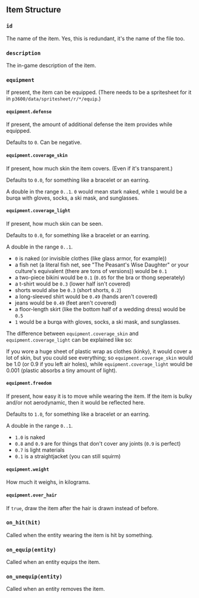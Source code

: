 Item Structure
--------------


### `id`

The name of the item.
Yes, this is redundant, it's the name of the file too.

### `description`

The in-game description of the item.

### `equipment`

If present, the item can be equipped.
(There needs to be a spritesheet for it in `p3600/data/spritesheet/r/*/equip`.)

#### `equipment.defense`

If present, the amount of additional defense the item provides while equipped.

Defaults to `0`.
Can be negative.

#### `equipment.coverage_skin`

If present, how much skin the item covers.
(Even if it's transparent.)

Defaults to `0.0`, for something like a bracelet or an earring.

A double in the range `0..1`.
`0` would mean stark naked, while `1` would be a burqa with gloves,
socks, a ski mask, and sunglasses.

#### `equipment.coverage_light`

If present, how much skin can be seen.

Defaults to `0.0`, for something like a bracelet or an earring.

A double in the range `0..1`.

 - `0` is naked (or invisible clothes (like glass armor, for example))
 - a fish net (a literal fish net, see "The Peasant's Wise Daughter"
   or your culture's equivalent (there are tons of versions)) would be `0.1`
 - a two-piece bikini would be `0.1` (`0.05` for the bra or thong seperately)
 - a t-shirt would be `0.3` (lower half isn't covered)
 - shorts would alse be `0.3` (short shorts, `0.2`)
 - a long-sleeved shirt would be `0.49` (hands aren't covered)
 - jeans would be `0.49` (feet aren't covered)
 - a floor-length skirt (like the bottom half of a wedding dress) would be `0.5`
 - `1` would be a burqa with gloves, socks, a ski mask, and sunglasses.

The difference between `equipment.coverage_skin` and `equipment.coverage_light`
can be explained like so:

If you wore a huge sheet of plastic wrap as clothes (kinky),
it would cover a lot of skin, but you could see everything; so
`equipment.coverage_skin` would be 1.0 (or 0.9 if you left air holes),
while `equipment.coverage_light` would be 0.001 (plastic absorbs a tiny
amount of light).

#### `equipment.freedom`

If present, how easy it is to move while wearing the item.
If the item is bulky and/or not aerodynamic, then it would be reflected here.

Defaults to `1.0`, for something like a bracelet or an earring.

A double in the range `0..1`.

 - `1.0` is naked
 - `0.8` and `0.9` are for things that don't cover any joints (`0.9` is perfect)
 - `0.7` is light materials
 - `0.1` is a straightjacket (you can still squirm)

#### `equipment.weight`

How much it weighs, in kilograms.

#### `equipment.over_hair`

If `true`, draw the item after the hair is drawn instead of before.

### `on_hit(hit)`

Called when the entity wearing the item is hit by something.

### `on_equip(entity)`

Called when an entity equips the item.

### `on_unequip(entity)`

Called when an entity removes the item.
